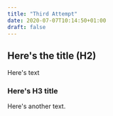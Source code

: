 ```yaml
---
title: "Third Attempt"
date: 2020-07-07T10:14:50+01:00
draft: false
---
```


## Here's the title (H2)

Here's text

### Here's H3 title

Here's another text.